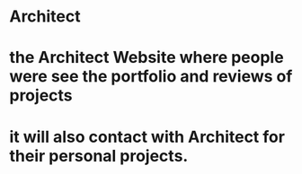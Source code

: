 # Architect

# the Architect Website where people were see the portfolio and reviews of projects 
# it will also contact with Architect for their personal projects.

